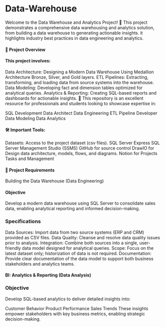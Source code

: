 # Data-Warehouse

Welcome to the Data Warehouse and Analytics Project! 🚀
This project demonstrates a comprehensive data warehousing and analytics solution, from building a data warehouse to generating actionable insights. it highlights industry best practices in data engineering and analytics.

#### 📖 Project Overview
#### This project involves:

Data Architecture: Designing a Modern Data Warehouse Using Medallion Architecture Bronze, Silver, and Gold layers.
ETL Pipelines: Extracting, transforming, and loading data from source systems into the warehouse.
Data Modeling: Developing fact and dimension tables optimized for analytical queries.
Analytics & Reporting: Creating SQL-based reports and dashboards for actionable insights.
🎯 This repository is an excellent resource for professionals and students looking to showcase expertise in:

SQL Development
Data Architect
Data Engineering
ETL Pipeline Developer
Data Modeling
Data Analytics

#### 🛠️ Important Tools:

Datasets: Access to the project dataset (csv files).
SQL Server Express
SQL Server Management Studio (SSMS)
GitHub for source control
DrawIO for Design data architecture, models, flows, and diagrams.
Notion for Projects Tasks and Management

#### 🚀 Project Requirements
Building the Data Warehouse (Data Engineering)
#### Objective
Develop a modern data warehouse using SQL Server to consolidate sales data, enabling analytical reporting and informed decision-making.

### Specifications
Data Sources: Import data from two source systems (ERP and CRM) provided as CSV files.
Data Quality: Cleanse and resolve data quality issues prior to analysis.
Integration: Combine both sources into a single, user-friendly data model designed for analytical queries.
Scope: Focus on the latest dataset only; historization of data is not required.
Documentation: Provide clear documentation of the data model to support both business stakeholders and analytics teams.

#### BI: Analytics & Reporting (Data Analysis)

### Objective
Develop SQL-based analytics to deliver detailed insights into:

Customer Behavior
Product Performance
Sales Trends
These insights empower stakeholders with key business metrics, enabling strategic decision-making.
